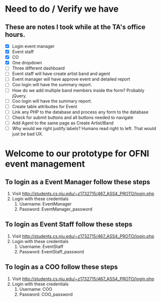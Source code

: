 # Need to do / Verify we have
## These are notes I took while at the TA's office hours.
- [x] Login event manager
- [x] Event staff
- [x] CO
- [x] One dropdown
- [ ] Three different dashboard
- [ ] Event staff will have create artist band and agent
- [ ] Event manager will have approve event and detailed report
- [ ] Coo login will have the summary report. 
- [ ] How do we add multiple band members inside the form? Probably jQuery. 
- [ ] Coo login will have the summary report. 
- [ ] Create table attribuites for Event
- [ ] Link any PHP to the database and process any form to the database
- [ ] Check for submit buttons and all buttons needed to navigate 
- [ ] Add Agent to the same page as Create Artist/Band
- [ ] Why would we right justify labels? Humans read right to left. That would just be bad UX. 

# Welcome to our prototype for OFNI event management

## To login as a Event Manager follow these steps
1. Visit http://students.cs.niu.edu/~z1732715/467_ASS4_PROTO/login.php 
1. Login with these credentials 
   1. Username: EventManager
   1. Password: EventManager_password

## To login as Event Staff follow these steps
1. Visit http://students.cs.niu.edu/~z1732715/467_ASS4_PROTO/login.php 
1. Login with these credentials 
   1. Username: EventStaff 
   1. Password: EventStaff_password

## To login as a COO follow these steps
1. Visit http://students.cs.niu.edu/~z1732715/467_ASS4_PROTO/login.php 
1. Login with these credentials 
   1. Username: COO 
   1. Password: COO_password

